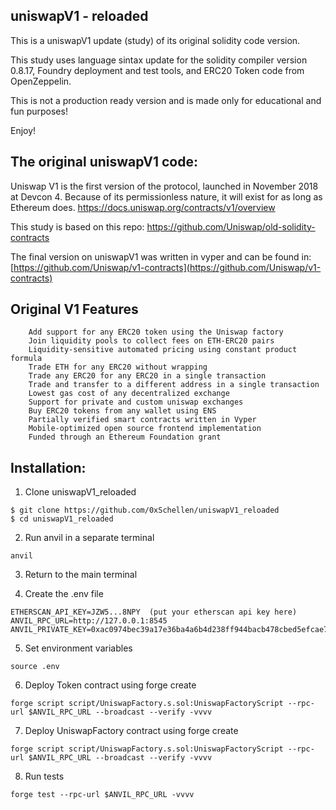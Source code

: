 ## uniswapV1 - reloaded

This is a uniswapV1 update (study) of its original solidity code version.

This study uses language sintax update for the solidity compiler version 0.8.17, Foundry deployment and test tools, and ERC20 Token code from OpenZeppelin.

This is not a production ready version and is made only for educational and fun purposes!

Enjoy!

## The original uniswapV1 code:

Uniswap V1 is the first version of the protocol, launched in November 2018 at Devcon 4. Because of its permissionless nature, it will exist for as long as Ethereum does.
https://docs.uniswap.org/contracts/v1/overview

This study is based on this repo:
https://github.com/Uniswap/old-solidity-contracts

The final version on uniswapV1 was written in vyper and can be found in:
[https://github.com/Uniswap/v1-contracts](https://github.com/Uniswap/v1-contracts)


## Original V1 Features
        Add support for any ERC20 token using the Uniswap factory
        Join liquidity pools to collect fees on ETH-ERC20 pairs
        Liquidity-sensitive automated pricing using constant product formula
        Trade ETH for any ERC20 without wrapping
        Trade any ERC20 for any ERC20 in a single transaction
        Trade and transfer to a different address in a single transaction
        Lowest gas cost of any decentralized exchange
        Support for private and custom uniswap exchanges
        Buy ERC20 tokens from any wallet using ENS
        Partially verified smart contracts written in Vyper
        Mobile-optimized open source frontend implementation
        Funded through an Ethereum Foundation grant

## Installation:

1. Clone uniswapV1_reloaded
```
$ git clone https://github.com/0xSchellen/uniswapV1_reloaded
$ cd uniswapV1_reloaded
```

2. Run anvil in a separate terminal

```
anvil
```

3. Return to the main terminal

4. Create the .env file 

```
ETHERSCAN_API_KEY=JZW5...8NPY  (put your etherscan api key here)
ANVIL_RPC_URL=http://127.0.0.1:8545
ANVIL_PRIVATE_KEY=0xac0974bec39a17e36ba4a6b4d238ff944bacb478cbed5efcae784d7bf4f2ff80
```

5. Set environment variables

```
source .env
```

6. Deploy Token contract using forge create

```
forge script script/UniswapFactory.s.sol:UniswapFactoryScript --rpc-url $ANVIL_RPC_URL --broadcast --verify -vvvv
```

7. Deploy UniswapFactory contract using forge create
```
forge script script/UniswapFactory.s.sol:UniswapFactoryScript --rpc-url $ANVIL_RPC_URL --broadcast --verify -vvvv
```

8. Run tests
```
forge test --rpc-url $ANVIL_RPC_URL -vvvv
```

